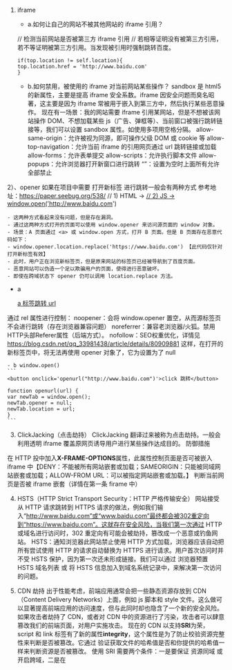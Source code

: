 1. iframe
    - a.如何让自己的网站不被其他网站的 iframe 引用？

    // 检测当前网站是否被第三方 iframe 引用
    // 若相等证明没有被第三方引用，若不等证明被第三方引用。当发现被引用时强制跳转百度。
    ```
    if(top.location != self.location){
    top.location.href = 'http://www.baidu.com'
    }
    ```
    - b.如何禁用，被使用的 iframe 对当前网站某些操作？
    sandbox 是 html5 的新属性，主要是提高 iframe 安全系数。iframe 因安全问题而臭名昭著，这主要是因为 iframe 常被用于嵌入到第三方中，然后执行某些恶意操作。
    现在有一场景：我的网站需要 iframe 引用某网站，但是不想被该网站操作 DOM、不想加载某些 js（广告、弹框等）、当前窗口被强行跳转链接等，我们可以设置 sandbox 属性。如使用多项用空格分隔。
    allow-same-origin：允许被视为同源，即可操作父级 DOM 或 cookie 等
    allow-top-navigation：允许当前 iframe 的引用网页通过 url 跳转链接或加载
    allow-forms：允许表单提交
    allow-scripts：允许执行脚本文件
    allow-popups：允许浏览器打开新窗口进行跳转
    “”：设置为空时上面所有允许全部禁止

2）、opener
如果在项目中需要 打开新标签 进行跳转一般会有两种方式
参考地址：https://paper.seebug.org/538/
// 1) HTML -> <a target='_blank' href='http://www.baidu.com'>
// 2) JS -> window.open('http://www.baidu.com')

    - 这两种方式看起来没有问题，但是存在漏洞。
    - 通过这两种方式打开的页面可以使用 window.opener 来访问源页面的 window 对象。
    - 场景：A 页面通过 <a> 或 window.open 方式，打开 B 页面。但是 B 页面存在恶意代码如下：
    - window.opener.location.replace('https://www.baidu.com') 【此代码仅针对打开新标签有效】
    - 此时，用户正在浏览新标签页，但是原来网站的标签页已经被导航到了百度页面。
    - 恶意网站可以伪造一个足以欺骗用户的页面，使得进行恶意破坏。
    - 即使在跨域状态下 opener 仍可以调用 location.replace 方法。

  - a <a target="_blank" href="">

    <a target="_blank" href="" rel="noopener noreferrer nofollow">a 标签跳转 url</a>

  通过 rel 属性进行控制：
  noopener：会将 window.opener 置空，从而源标签页不会进行跳转（存在浏览器兼容问题）
  noreferrer：兼容老浏览器/火狐。禁用HTTP头部Referer属性（后端方式）。
  nofollow：SEO权重优化，详情见 https://blog.csdn.net/qq_33981438/article/details/80909881
  这样，在打开的新标签页中，将无法再使用 opener 对象了，它为设置为了 null


    - b window.open()
    ```
    <button onclick='openurl("http://www.baidu.com")'>click 跳转</button>

    function openurl(url) {
    var newTab = window.open();
    newTab.opener = null;
    newTab.location = url;
    }
    ```

3. ClickJacking（点击劫持）
ClickJacking 翻译过来被称为点击劫持。一般会利用透明 iframe 覆盖原网页诱导用户进行某些操作达成目的。
防御措施

在 HTTP 投中加入**X-FRAME-OPTIONS**属性，此属性控制页面是否可被嵌入 iframe 中【DENY：不能被所有网站嵌套或加载；SAMEORIGIN：只能被同域网站嵌套或加载；ALLOW-FROM URL：可以被指定网站嵌套或加载。】
判断当前网页是否被 iframe 嵌套（详情在第一条 firame 中）

4. HSTS（HTTP Strict Transport Security：HTTP 严格传输安全）
网站接受从 HTTP 请求跳转到 HTTPS 请求的做法，例如我们输入“http://www.baidu.com”或“www.baidu.com”最终都会被302重定向到“https://www.baidu.com”。这就存在安全风险，当我们第一次通过 HTTP 或域名进行访问时，302 重定向有可能会被劫持，篡改成一个恶意或钓鱼网站。
HSTS：通知浏览器此网站禁止使用 HTTP 方式加载，浏览器应该自动把所有尝试使用 HTTP 的请求自动替换为 HTTPS 进行请求。用户首次访问时并不受 HSTS 保护，因为第一次还未形成链接。我们可以通过 浏览器预置 HSTS 域名列表 或 将 HSTS 信息加入到域名系统记录中，来解决第一次访问的问题。

5. CDN 劫持
出于性能考虑，前端应用通常会把一些静态资源存放到 CDN（Content Delivery Networks）上面，例如 js 脚本和 style 文件。这么做可以显著提高前端应用的访问速度，但与此同时却也隐含了一个新的安全风险。如果攻击者劫持了 CDN，或者对 CDN 中的资源进行了污染，攻击者可以肆意篡改我们的前端页面，对用户实施攻击。
现在的 CDN 以支持**SRI**为荣，script 和 link 标签有了新的属性**integrity**，这个属性是为了防止校验资源完整性来判断是否被篡改。它通过 验证获取文件的哈希值是否和你提供的哈希值一样来判断资源是否被篡改。
使用 SRI 需要两个条件：一是要保证 资源同域 或开启跨域，二是在<script>中 提供签名 以供校验。
